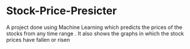 # Stock-Price-Presicter
A project done using Machine Learning which predicts the prices of the stocks from any time range . It also shows the graphs in which the stock prices have fallen or risen
